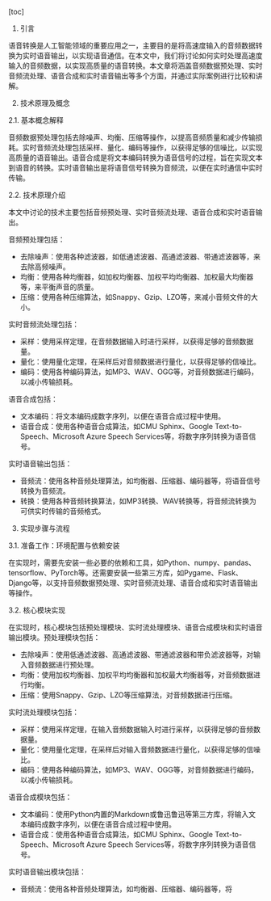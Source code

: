 
[toc]                    
                
                
1. 引言

语音转换是人工智能领域的重要应用之一，主要目的是将高速度输入的音频数据转换为实时语音输出，以实现语音通信。在本文中，我们将讨论如何实时处理高速度输入的音频数据，以实现高质量的语音转换。本文章将涵盖音频数据预处理、实时音频流处理、语音合成和实时语音输出等多个方面，并通过实际案例进行比较和讲解。

2. 技术原理及概念

2.1. 基本概念解释

音频数据预处理包括去除噪声、均衡、压缩等操作，以提高音频质量和减少传输损耗。实时音频流处理包括采样、量化、编码等操作，以获得足够的信噪比，以实现高质量的语音输出。语音合成是将文本编码转换为语音信号的过程，旨在实现文本到语音的转换。实时语音输出是将语音信号转换为音频流，以便在实时通信中实时传输。

2.2. 技术原理介绍

本文中讨论的技术主要包括音频预处理、实时音频流处理、语音合成和实时语音输出。

音频预处理包括：

- 去除噪声：使用各种滤波器，如低通滤波器、高通滤波器、带通滤波器等，来去除高频噪声。
- 均衡：使用各种均衡器，如加权均衡器、加权平均均衡器、加权最大均衡器等，来平衡声音的质量。
- 压缩：使用各种压缩算法，如Snappy、Gzip、LZO等，来减小音频文件的大小。

实时音频流处理包括：

- 采样：使用采样定理，在音频数据输入时进行采样，以获得足够的音频数据量。
- 量化：使用量化定理，在采样后对音频数据进行量化，以获得足够的信噪比。
- 编码：使用各种编码算法，如MP3、WAV、OGG等，对音频数据进行编码，以减小传输损耗。

语音合成包括：

- 文本编码：将文本编码成数字序列，以便在语音合成过程中使用。
- 语音合成：使用各种语音合成算法，如CMU Sphinx、Google Text-to-Speech、Microsoft Azure Speech Services等，将数字序列转换为语音信号。

实时语音输出包括：

- 音频流：使用各种音频处理算法，如均衡器、压缩器、编码器等，将语音信号转换为音频流。
- 转换：使用各种音频转换算法，如MP3转换、WAV转换等，将音频流转换为可供实时传输的音频格式。

3. 实现步骤与流程

3.1. 准备工作：环境配置与依赖安装

在实现时，需要先安装一些必要的依赖和工具，如Python、numpy、pandas、tensorflow、PyTorch等。还需要安装一些第三方库，如Pygame、Flask、Django等，以支持音频数据预处理、实时音频流处理、语音合成和实时语音输出等操作。

3.2. 核心模块实现

在实现时，核心模块包括预处理模块、实时流处理模块、语音合成模块和实时语音输出模块。预处理模块包括：

- 去除噪声：使用低通滤波器、高通滤波器、带通滤波器和带负滤波器等，对输入音频数据进行预处理。
- 均衡：使用加权均衡器、加权平均均衡器和加权最大均衡器等，对音频数据进行均衡。
- 压缩：使用Snappy、Gzip、LZO等压缩算法，对音频数据进行压缩。

实时流处理模块包括：

- 采样：使用采样定理，在输入音频数据输入时进行采样，以获得足够的音频数据量。
- 量化：使用量化定理，在采样后对输入音频数据进行量化，以获得足够的信噪比。
- 编码：使用各种编码算法，如MP3、WAV、OGG等，对音频数据进行编码，以减小传输损耗。

语音合成模块包括：

- 文本编码：使用Python内置的Markdown或鲁迅鲁迅等第三方库，将输入文本编码成数字序列，以便在语音合成过程中使用。
- 语音合成：使用各种语音合成算法，如CMU Sphinx、Google Text-to-Speech、Microsoft Azure Speech Services等，将数字序列转换为语音信号。

实时语音输出模块包括：

- 音频流：使用各种音频处理算法，如均衡器、压缩器、编码器等，将

